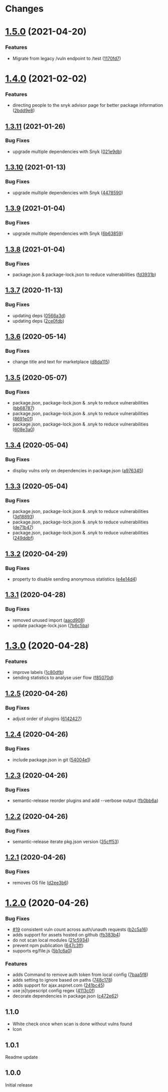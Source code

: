# Changes

# [1.5.0](https://github.com/snyk/vulncost/compare/v1.4.0...v1.5.0) (2021-04-20)


### Features

* Migrate from legacy /vuln endpoint to /test ([1170fd7](https://github.com/snyk/vulncost/commit/1170fd704ac39c45ad9d034fe935562bc5dcd1a8))

# [1.4.0](https://github.com/snyk/vulncost/compare/v1.3.11...v1.4.0) (2021-02-02)


### Features

* directing people to the snyk advisor page for better package information ([2bdd9e8](https://github.com/snyk/vulncost/commit/2bdd9e8eba4f04320adaa4f40c303eeb7ce19b22))

## [1.3.11](https://github.com/snyk/vulncost/compare/v1.3.10...v1.3.11) (2021-01-26)


### Bug Fixes

* upgrade multiple dependencies with Snyk ([021e9db](https://github.com/snyk/vulncost/commit/021e9dbbed87bd20e157c1779394ab1e8485a7c1))

## [1.3.10](https://github.com/snyk/vulncost/compare/v1.3.9...v1.3.10) (2021-01-13)


### Bug Fixes

* upgrade multiple dependencies with Snyk ([4478590](https://github.com/snyk/vulncost/commit/4478590a7476bd0a512270dba7e932d0c7eb11ca))

## [1.3.9](https://github.com/snyk/vulncost/compare/v1.3.8...v1.3.9) (2021-01-04)


### Bug Fixes

* upgrade multiple dependencies with Snyk ([6b63859](https://github.com/snyk/vulncost/commit/6b638593895296d5e7e587a2bf96341f4a67da0a))

## [1.3.8](https://github.com/snyk/vulncost/compare/v1.3.7...v1.3.8) (2021-01-04)


### Bug Fixes

* package.json & package-lock.json to reduce vulnerabilities ([fd3931b](https://github.com/snyk/vulncost/commit/fd3931baee2f36934690af41cf2e5dca55fe56df))

## [1.3.7](https://github.com/snyk/vulncost/compare/v1.3.6...v1.3.7) (2020-11-13)


### Bug Fixes

* updating deps ([0566a3d](https://github.com/snyk/vulncost/commit/0566a3de4885cd04ca172122c5e25fea8cf6e5b0))
* updating deps ([2ce0fdb](https://github.com/snyk/vulncost/commit/2ce0fdb90867a360d3210fc2fcaa75e9d5138bdd))

## [1.3.6](https://github.com/snyk/vulncost/compare/v1.3.5...v1.3.6) (2020-05-14)


### Bug Fixes

* change title and text for marketplace ([d8da115](https://github.com/snyk/vulncost/commit/d8da1155ba8834153fea9d5490ce08bb3d35b06a))

## [1.3.5](https://github.com/snyk/vulncost/compare/v1.3.4...v1.3.5) (2020-05-07)


### Bug Fixes

* package.json, package-lock.json & .snyk to reduce vulnerabilities ([bb68787](https://github.com/snyk/vulncost/commit/bb6878728e8967837724ba5536d3df011c315495))
* package.json, package-lock.json & .snyk to reduce vulnerabilities ([8691e01](https://github.com/snyk/vulncost/commit/8691e017c765cffc84edaf0ddc85bb3eaa6995ed))
* package.json, package-lock.json & .snyk to reduce vulnerabilities ([608e3a0](https://github.com/snyk/vulncost/commit/608e3a03d3bffcb726249c0c2d90a0634b36479f))

## [1.3.4](https://github.com/snyk/vulncost/compare/v1.3.3...v1.3.4) (2020-05-04)


### Bug Fixes

* display vulns only on dependencies in package.json ([a976345](https://github.com/snyk/vulncost/commit/a9763452ecec4871c2976324ef21e679ca5661a8))

## [1.3.3](https://github.com/snyk/vulncost/compare/v1.3.2...v1.3.3) (2020-05-04)


### Bug Fixes

* package.json, package-lock.json & .snyk to reduce vulnerabilities ([3d18893](https://github.com/snyk/vulncost/commit/3d18893610c10be18f0ffb73c324b3fb6b50946b))
* package.json, package-lock.json & .snyk to reduce vulnerabilities ([de71b47](https://github.com/snyk/vulncost/commit/de71b476f7dabbef177958e4e127967d93c89ecc))
* package.json, package-lock.json & .snyk to reduce vulnerabilities ([249ddbf](https://github.com/snyk/vulncost/commit/249ddbfda6735b556bb42e586b4886061e2908bf))

## [1.3.2](https://github.com/snyk/vulncost/compare/v1.3.1...v1.3.2) (2020-04-29)


### Bug Fixes

* property to disable sending anonymous statistics ([e4e14d4](https://github.com/snyk/vulncost/commit/e4e14d4b7d5ad30fa9f07901f5527467ba185ba9))

## [1.3.1](https://github.com/snyk/vulncost/compare/v1.3.0...v1.3.1) (2020-04-28)


### Bug Fixes

* removed unused import ([aacd908](https://github.com/snyk/vulncost/commit/aacd908f68967736dffdac38256f4e6661eb6b7b))
* update package-lock.json ([7b6c5ba](https://github.com/snyk/vulncost/commit/7b6c5baaaf2d5b9fad90b38154aa4597ead91113))

# [1.3.0](https://github.com/snyk/vulncost/compare/v1.2.5...v1.3.0) (2020-04-28)


### Features

* improve labels ([1c80dfb](https://github.com/snyk/vulncost/commit/1c80dfbf8fb0231788f799cf4a5dcb0050c7c10e))
* sending statistics to analyse user flow ([f85070d](https://github.com/snyk/vulncost/commit/f85070ded51f1b9e198e9283ebcb1365e15ee748))

## [1.2.5](https://github.com/snyk/vulncost/compare/v1.2.4...v1.2.5) (2020-04-26)


### Bug Fixes

* adjust order of plugins ([6142427](https://github.com/snyk/vulncost/commit/614242738f43a51e92b7ae18c8fa6c8c3e9d5e1e))

## [1.2.4](https://github.com/snyk/vulncost/compare/v1.2.3...v1.2.4) (2020-04-26)


### Bug Fixes

* include package.json in git ([54004e1](https://github.com/snyk/vulncost/commit/54004e113cf337e75308b46878bbebd7ac12bb1d))

## [1.2.3](https://github.com/snyk/vulncost/compare/v1.2.2...v1.2.3) (2020-04-26)


### Bug Fixes

* semantic-release reorder plugins and add --verbose output ([fb0bb6a](https://github.com/snyk/vulncost/commit/fb0bb6a58da2a275cb1ebf02996fba34020b7b34))

## [1.2.2](https://github.com/snyk/vulncost/compare/v1.2.1...v1.2.2) (2020-04-26)


### Bug Fixes

* semantic-release iterate pkg.json version ([35cff53](https://github.com/snyk/vulncost/commit/35cff53ef3d568ae5eea8f355eb00abf6c3e1c0e))

## [1.2.1](https://github.com/snyk/vulncost/compare/v1.2.0...v1.2.1) (2020-04-26)


### Bug Fixes

* removes OS file ([d2ee3b6](https://github.com/snyk/vulncost/commit/d2ee3b60c44bf4e6bd0d5aaddb5e8938692a650a))

# [1.2.0](https://github.com/snyk/vulncost/compare/v1.1.0...v1.2.0) (2020-04-26)


### Bug Fixes

* [#19](https://github.com/snyk/vulncost/issues/19) consistent vuln count across auth/unauth requests ([b2c5a16](https://github.com/snyk/vulncost/commit/b2c5a167522e511f30e3685fdb2c9cc493aff89a))
* adds support for assets hosted on github ([fb383b4](https://github.com/snyk/vulncost/commit/fb383b47a36a8d8d67b071c58342083a434ae4f3))
* do not scan local modules ([21c5934](https://github.com/snyk/vulncost/commit/21c5934aac3494be657a1e9274e3f0cc8e10a358))
* prevent npm publication ([647c3ff](https://github.com/snyk/vulncost/commit/647c3ff0ca1b63f121ebcb597676fb0341b40ad2))
* supports eg/file.js ([5b1c6a0](https://github.com/snyk/vulncost/commit/5b1c6a05b95a4360551b8f671335ee7c1e49d94b))


### Features

* adds Command to remove auth token from local config ([7baa5f8](https://github.com/snyk/vulncost/commit/7baa5f8983162c66ee00affeac957682db32942b))
* adds setting to ignore based on paths ([748c178](https://github.com/snyk/vulncost/commit/748c178867700ec0d07e5a02f1a5cb20abb75db2))
* adds support for ajax.aspnet.com ([241bc45](https://github.com/snyk/vulncost/commit/241bc45833cf7223f479a28b64a8597fd4af5da0))
* use js|typescript config regex ([4113c0f](https://github.com/snyk/vulncost/commit/4113c0f38b682eaadf1f6f98f1e9900099ad2a66))
* decorate dependencies in package.json ([c472e62](https://github.com/snyk/vulncost/commit/c472e62b33885cc1950b5e0a0fb794953557efb7))

## 1.1.0

- White check once when scan is done without vulns found
- Icon

## 1.0.1

Readme update

## 1.0.0

Initial release
